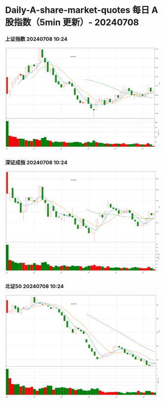 
# Daily-A-share-market-quotes 每日 A 股指数（5min 更新）- 20240708

### 上证指数 20240708 10:24
![](./fig/2024/7/20240708-sh000001.png)

### 深证成指 20240708 10:24
![](./fig/2024/7/20240708-sz399001.png)

### 北证50 20240708 10:24
![](./fig/2024/7/20240708-bj899050.png)
